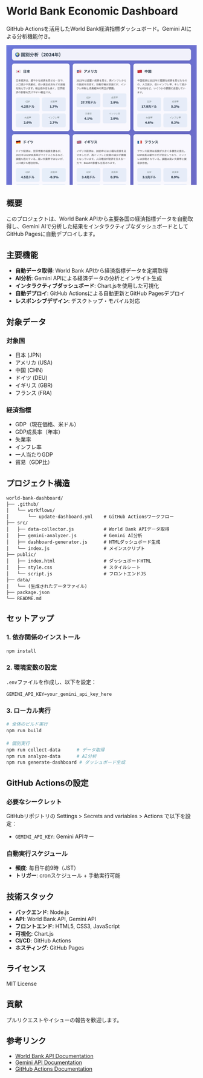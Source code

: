 # World Bank Economic Dashboard

GitHub Actionsを活用したWorld Bank経済指標ダッシュボード。Gemini AIによる分析機能付き。

![ダッシュボードイメージ](image.jpeg)

## 概要

このプロジェクトは、World Bank APIから主要各国の経済指標データを自動取得し、Gemini AIで分析した結果をインタラクティブなダッシュボードとしてGitHub Pagesに自動デプロイします。

## 主要機能

- **自動データ取得**: World Bank APIから経済指標データを定期取得
- **AI分析**: Gemini APIによる経済データの分析とインサイト生成
- **インタラクティブダッシュボード**: Chart.jsを使用した可視化
- **自動デプロイ**: GitHub Actionsによる自動更新とGitHub Pagesデプロイ
- **レスポンシブデザイン**: デスクトップ・モバイル対応

## 対象データ

### 対象国
- 日本 (JPN)
- アメリカ (USA)
- 中国 (CHN)
- ドイツ (DEU)
- イギリス (GBR)
- フランス (FRA)

### 経済指標
- GDP（現在価格、米ドル）
- GDP成長率（年率）
- 失業率
- インフレ率
- 一人当たりGDP
- 貿易（GDP比）

## プロジェクト構造

```
world-bank-dashboard/
├── .github/
│   └── workflows/
│       └── update-dashboard.yml    # GitHub Actionsワークフロー
├── src/
│   ├── data-collector.js           # World Bank APIデータ取得
│   ├── gemini-analyzer.js          # Gemini AI分析
│   ├── dashboard-generator.js      # HTMLダッシュボード生成
│   └── index.js                    # メインスクリプト
├── public/
│   ├── index.html                  # ダッシュボードHTML
│   ├── style.css                   # スタイルシート
│   └── script.js                   # フロントエンドJS
├── data/
│   └── (生成されたデータファイル)
├── package.json
└── README.md
```

## セットアップ

### 1. 依存関係のインストール

```bash
npm install
```

### 2. 環境変数の設定

`.env`ファイルを作成し、以下を設定：

```env
GEMINI_API_KEY=your_gemini_api_key_here
```

### 3. ローカル実行

```bash
# 全体のビルド実行
npm run build

# 個別実行
npm run collect-data      # データ取得
npm run analyze-data      # AI分析
npm run generate-dashboard # ダッシュボード生成
```

## GitHub Actionsの設定

### 必要なシークレット

GitHubリポジトリの Settings > Secrets and variables > Actions で以下を設定：

- `GEMINI_API_KEY`: Gemini APIキー

### 自動実行スケジュール

- **頻度**: 毎日午前9時（JST）
- **トリガー**: cronスケジュール + 手動実行可能

## 技術スタック

- **バックエンド**: Node.js
- **API**: World Bank API, Gemini API
- **フロントエンド**: HTML5, CSS3, JavaScript
- **可視化**: Chart.js
- **CI/CD**: GitHub Actions
- **ホスティング**: GitHub Pages

## ライセンス

MIT License

## 貢献

プルリクエストやイシューの報告を歓迎します。

## 参考リンク

- [World Bank API Documentation](https://datahelpdesk.worldbank.org/knowledgebase/articles/889392)
- [Gemini API Documentation](https://ai.google.dev/gemini-api/docs)
- [GitHub Actions Documentation](https://docs.github.com/en/actions)

